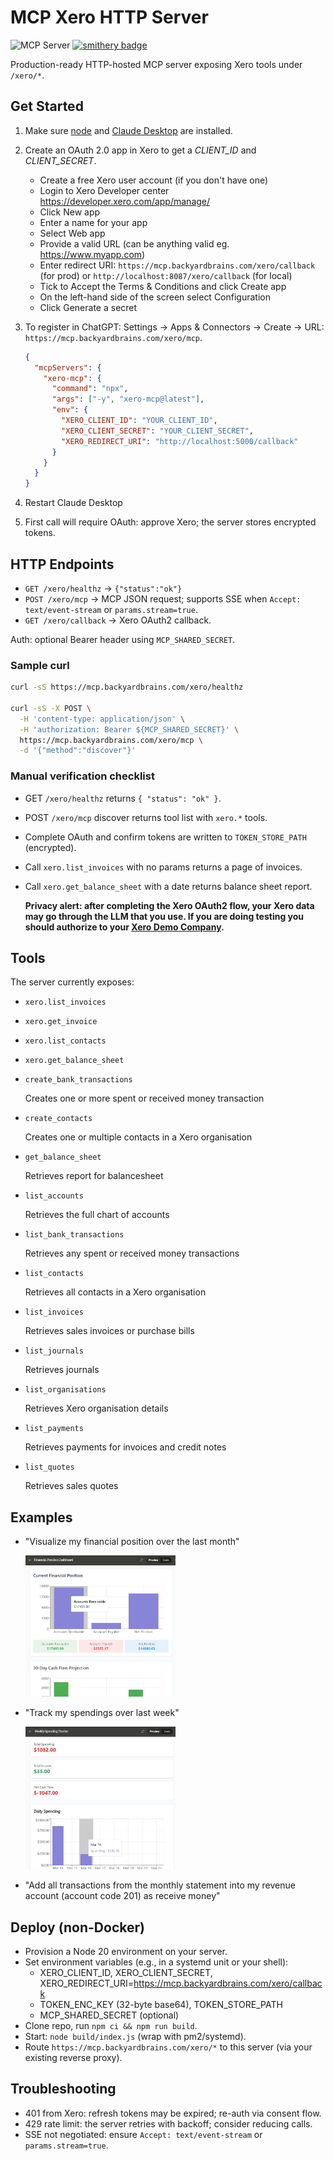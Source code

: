 # MCP Xero HTTP Server

![](https://badge.mcpx.dev?type=server "MCP Server")
[![smithery badge](https://smithery.ai/badge/@john-zhang-dev/xero-mcp)](https://smithery.ai/server/@john-zhang-dev/xero-mcp)

Production-ready HTTP-hosted MCP server exposing Xero tools under `/xero/*`.

## Get Started

1. Make sure [node](https://nodejs.org) and [Claude Desktop](https://claude.ai/download) are installed.

2. Create an OAuth 2.0 app in Xero to get a _CLIENT_ID_ and _CLIENT_SECRET_.

   - Create a free Xero user account (if you don't have one)
   - Login to Xero Developer center https://developer.xero.com/app/manage/
   - Click New app
   - Enter a name for your app
   - Select Web app
   - Provide a valid URL (can be anything valid eg. https://www.myapp.com)
   - Enter redirect URI: `https://mcp.backyardbrains.com/xero/callback` (for prod) or `http://localhost:8087/xero/callback` (for local)
   - Tick to Accept the Terms & Conditions and click Create app
   - On the left-hand side of the screen select Configuration
   - Click Generate a secret

3. To register in ChatGPT: Settings → Apps & Connectors → Create → URL: `https://mcp.backyardbrains.com/xero/mcp`.

   ```json
   {
     "mcpServers": {
       "xero-mcp": {
         "command": "npx",
         "args": ["-y", "xero-mcp@latest"],
         "env": {
           "XERO_CLIENT_ID": "YOUR_CLIENT_ID",
           "XERO_CLIENT_SECRET": "YOUR_CLIENT_SECRET",
           "XERO_REDIRECT_URI": "http://localhost:5000/callback"
         }
       }
     }
   }
   ```

4. Restart Claude Desktop

5. First call will require OAuth: approve Xero; the server stores encrypted tokens.

## HTTP Endpoints

- `GET /xero/healthz` → `{"status":"ok"}`
- `POST /xero/mcp` → MCP JSON request; supports SSE when `Accept: text/event-stream` or `params.stream=true`.
- `GET /xero/callback` → Xero OAuth2 callback.

Auth: optional Bearer header using `MCP_SHARED_SECRET`.

### Sample curl

```bash
curl -sS https://mcp.backyardbrains.com/xero/healthz

curl -sS -X POST \
  -H 'content-type: application/json' \
  -H 'authorization: Bearer ${MCP_SHARED_SECRET}' \
  https://mcp.backyardbrains.com/xero/mcp \
  -d '{"method":"discover"}'
```

### Manual verification checklist

- GET `/xero/healthz` returns `{ "status": "ok" }`.
- POST `/xero/mcp` discover returns tool list with `xero.*` tools.
- Complete OAuth and confirm tokens are written to `TOKEN_STORE_PATH` (encrypted).
- Call `xero.list_invoices` with no params returns a page of invoices.
- Call `xero.get_balance_sheet` with a date returns balance sheet report.

   **Privacy alert: after completing the Xero OAuth2 flow, your Xero data may go through the LLM that you use. If you are doing testing you should authorize to your [Xero Demo Company](https://central.xero.com/s/article/Use-the-demo-company).**

## Tools

The server currently exposes:
  - `xero.list_invoices`
  - `xero.get_invoice`
  - `xero.list_contacts`
  - `xero.get_balance_sheet`

- `create_bank_transactions`

  Creates one or more spent or received money transaction

- `create_contacts`

  Creates one or multiple contacts in a Xero organisation

- `get_balance_sheet`

  Retrieves report for balancesheet

- `list_accounts`

  Retrieves the full chart of accounts

- `list_bank_transactions`

  Retrieves any spent or received money transactions

- `list_contacts`

  Retrieves all contacts in a Xero organisation

- `list_invoices`

  Retrieves sales invoices or purchase bills

- `list_journals`

  Retrieves journals

- `list_organisations`

  Retrieves Xero organisation details

- `list_payments`

  Retrieves payments for invoices and credit notes

- `list_quotes`

  Retrieves sales quotes

## Examples

- "Visualize my financial position over the last month"

    <img src="https://github.com/john-zhang-dev/assets/blob/main/xero-mcp/demo1.jpg?raw=true" width=50% height=50%>

- "Track my spendings over last week"

    <img src="https://github.com/john-zhang-dev/assets/blob/main/xero-mcp/demo2.jpg?raw=true" width=50% height=50%>

- "Add all transactions from the monthly statement into my revenue account (account code 201) as receive money"

## Deploy (non-Docker)

- Provision a Node 20 environment on your server.
- Set environment variables (e.g., in a systemd unit or your shell):
  - XERO_CLIENT_ID, XERO_CLIENT_SECRET, XERO_REDIRECT_URI=https://mcp.backyardbrains.com/xero/callback
  - TOKEN_ENC_KEY (32-byte base64), TOKEN_STORE_PATH
  - MCP_SHARED_SECRET (optional)
- Clone repo, run `npm ci && npm run build`.
- Start: `node build/index.js` (wrap with pm2/systemd).
- Route `https://mcp.backyardbrains.com/xero/*` to this server (via your existing reverse proxy).

## Troubleshooting

- 401 from Xero: refresh tokens may be expired; re-auth via consent flow.
- 429 rate limit: the server retries with backoff; consider reducing calls.
- SSE not negotiated: ensure `Accept: text/event-stream` or `params.stream=true`.

